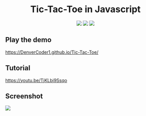 <h1 align="center">Tic-Tac-Toe in Javascript</h1>
 
<p align="center">
 <a href="https://DenverCoder1.github.io/Tic-Tac-Toe/index.html"><img src="https://img.shields.io/badge/Play-the%20demo-green?style=for-the-badge&logo=plex&logoColor=white"/></a>
  <a href="https://youtu.be/TjKLbj9Ssqo"><img src="https://img.shields.io/badge/Watch%20me-code-red?style=for-the-badge&logo=youtube&logoColor=white"/></a>
    <img src="https://img.shields.io/discord/819650821314052106?color=7289DA&logo=discord&logoColor=white&style=for-the-badge"/></a>
</p>

## Play the demo

https://DenverCoder1.github.io/Tic-Tac-Toe/

## Tutorial

https://youtu.be/TjKLbj9Ssqo

## Screenshot

<a href="https://DenverCoder1.github.io/Tic-Tac-Toe/index.html">
 <img src="https://i.imgur.com/K5k9ouj.png"/>
</a>

